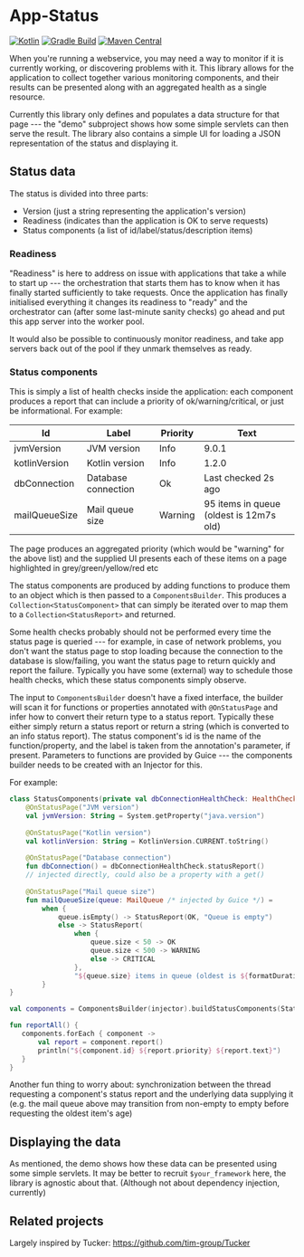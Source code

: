 App-Status
==========

[ ![Kotlin](https://img.shields.io/badge/kotlin-1.7.10-blue.svg)](http://kotlinlang.org)
[![Gradle Build](https://github.com/araqnid/app-status/actions/workflows/gradle-build.yml/badge.svg)](https://github.com/araqnid/app-status/actions/workflows/gradle-build.yml)
[![Maven Central](https://img.shields.io/maven-central/v/org.araqnid.app-status/app-status-core.svg)](http://search.maven.org/#search%7Cga%7C1%7Cg%3A%22org.araqnid.app-status%22)

When you're running a webservice, you may need a way to monitor if it is currently working, or discovering
problems with it. This library allows for the application to collect together various monitoring components,
and their results can be presented along with an aggregated health as a single resource.

Currently this library only defines and populates a data structure for that page --- the "demo" subproject shows
how some simple servlets can then serve the result. The library also contains a simple UI for loading a JSON
representation of the status and displaying it.

Status data
-----------

The status is divided into three parts:

- Version (just a string representing the application's version)
- Readiness (indicates than the application is OK to serve requests)
- Status components (a list of id/label/status/description items)

### Readiness

"Readiness" is here to address on issue with applications that take a while to start up --- the orchestration that
starts them has to know when it has finally started sufficiently to take requests. Once the application has finally
initialised everything it changes its readiness to "ready" and the orchestrator can (after some last-minute sanity
checks) go ahead and put this app server into the worker pool.

It would also be possible to continuously monitor readiness, and take app servers back out of the pool if they unmark
themselves as ready.

### Status components

This is simply a list of health checks inside the application: each component produces a report that can include a
priority of ok/warning/critical, or just be informational. For example:

| Id            | Label               | Priority | Text                                    |
|---------------|---------------------|----------|-----------------------------------------|
| jvmVersion    | JVM version         | Info     | 9.0.1                                   |
| kotlinVersion | Kotlin version      | Info     | 1.2.0                                   |
| dbConnection  | Database connection | Ok       | Last checked 2s ago                     |
| mailQueueSize | Mail queue size     | Warning  | 95 items in queue (oldest is 12m7s old) |

The page produces an aggregated priority (which would be "warning" for the above list) and the supplied UI presents
each of these items on a page highlighted in grey/green/yellow/red etc

The status components are produced by adding functions to produce them to an object which is then passed to a
`ComponentsBuilder`. This produces a `Collection<StatusComponent>` that can simply be iterated over to map them to
a `Collection<StatusReport>` and returned.

Some health checks probably should not be performed every time the status page is queried --- for example, in case of
network problems, you don't want the status page to stop loading because the connection to the database is slow/failing,
you want the status page to return quickly and report the failure. Typically you have some (external) way to schedule
those health checks, which these status components simply observe.

The input to `ComponentsBuilder` doesn't have a fixed interface, the builder will scan it for functions or properties
annotated with `@OnStatusPage` and infer how to convert their return type to a status report. Typically these either
simply return a status report or return a string (which is converted to an info status report). The status component's
id is the name of the function/property, and the label is taken from the annotation's parameter, if present. Parameters
to functions are provided by Guice --- the components builder needs to be created with an Injector for this.

For example:

```kotlin
class StatusComponents(private val dbConnectionHealthCheck: HealthCheck) {
    @OnStatusPage("JVM version")
    val jvmVersion: String = System.getProperty("java.version")
    
    @OnStatusPage("Kotlin version")
    val kotlinVersion: String = KotlinVersion.CURRENT.toString()
    
    @OnStatusPage("Database connection")
    fun dbConnection() = dbConnectionHealthCheck.statusReport()
    // injected directly, could also be a property with a get()
    
    @OnStatusPage("Mail queue size")
    fun mailQueueSize(queue: MailQueue /* injected by Guice */) =
        when {
            queue.isEmpty() -> StatusReport(OK, "Queue is empty")
            else -> StatusReport(
                when {
                    queue.size < 50 -> OK
                    queue.size < 500 -> WARNING
                    else -> CRITICAL
                },
                "${queue.size} items in queue (oldest is ${formatDuration(queue.oldest ?: Duration.ZERO)} old)")
        }
}

val components = ComponentsBuilder(injector).buildStatusComponents(StatusComponents(dbConnectionHealthCheck))

fun reportAll() {
   components.forEach { component ->
       val report = component.report()
       println("${component.id} ${report.priority} ${report.text}")
   }
}
```

Another fun thing to worry about: synchronization between the thread requesting a component's status report and the
underlying data supplying it (e.g. the mail queue above may transition from non-empty to empty before requesting the
oldest item's age)

Displaying the data
-------------------

As mentioned, the demo shows how these data can be presented using some simple servlets. It may be better to recruit
`$your_framework` here, the library is agnostic about that. (Although not about dependency injection, currently)

Related projects
----------------

Largely inspired by Tucker: https://github.com/tim-group/Tucker
